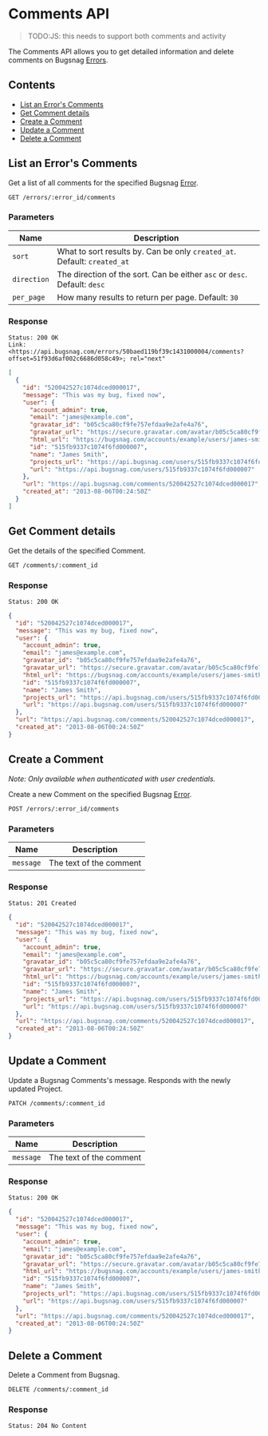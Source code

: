 Comments API
============

> TODO:JS: this needs to support both comments and activity

The Comments API allows you to get detailed information and delete comments on Bugsnag [Errors](errors.md).


Contents
--------

- [List an Error's Comments](#list-an-error-s-comments)
- [Get Comment details](#get-comment-details)
- [Create a Comment](#create-a-comment)
- [Update a Comment](#update-a-comment)
- [Delete a Comment](#delete-a-comment)


List an Error's Comments
------------------------

Get a list of all comments for the specified Bugsnag [Error](errors.md).

```http
GET /errors/:error_id/comments
```

### Parameters

Name        | Description
----------- | -----------
`sort`      | What to sort results by. Can be only `created_at`. Default: `created_at`
`direction` | The direction of the sort. Can be either `asc` or `desc`. Default: `desc`
`per_page`  | How many results to return per page. Default: `30`

### Response

```http
Status: 200 OK
Link: <https://api.bugsnag.com/errors/50baed119bf39c1431000004/comments?offset=51f93d6af002c6686d058c49>; rel="next"
```
```json
[
  {
    "id": "520042527c1074dced000017",
    "message": "This was my bug, fixed now",
    "user": {
      "account_admin": true,
      "email": "james@example.com",
      "gravatar_id": "b05c5ca80cf9fe757efdaa9e2afe4a76",
      "gravatar_url": "https://secure.gravatar.com/avatar/b05c5ca80cf9fe757efdaa9e2afe4a76",
      "html_url": "https://bugsnag.com/accounts/example/users/james-smith/edit",
      "id": "515fb9337c1074f6fd000007",
      "name": "James Smith",
      "projects_url": "https://api.bugsnag.com/users/515fb9337c1074f6fd000007/projects",
      "url": "https://api.bugsnag.com/users/515fb9337c1074f6fd000007"
    },
    "url": "https://api.bugsnag.com/comments/520042527c1074dced000017",
    "created_at": "2013-08-06T00:24:50Z"
  }
]
```


Get Comment details
-------------------

Get the details of the specified Comment.

```http
GET /comments/:comment_id
```

### Response

```http
Status: 200 OK
```
```json
{
  "id": "520042527c1074dced000017",
  "message": "This was my bug, fixed now",
  "user": {
    "account_admin": true,
    "email": "james@example.com",
    "gravatar_id": "b05c5ca80cf9fe757efdaa9e2afe4a76",
    "gravatar_url": "https://secure.gravatar.com/avatar/b05c5ca80cf9fe757efdaa9e2afe4a76",
    "html_url": "https://bugsnag.com/accounts/example/users/james-smith/edit",
    "id": "515fb9337c1074f6fd000007",
    "name": "James Smith",
    "projects_url": "https://api.bugsnag.com/users/515fb9337c1074f6fd000007/projects",
    "url": "https://api.bugsnag.com/users/515fb9337c1074f6fd000007"
  },
  "url": "https://api.bugsnag.com/comments/520042527c1074dced000017",
  "created_at": "2013-08-06T00:24:50Z"
}
```

Create a Comment
----------------

*Note: Only available when authenticated with user credentials.*

Create a new Comment on the specified Bugsnag [Error](error.md).

```http
POST /errors/:error_id/comments
```

### Parameters

Name        | Description
----------- | -----------
`message`   | The text of the comment

### Response

```http
Status: 201 Created
```
```json
{
  "id": "520042527c1074dced000017",
  "message": "This was my bug, fixed now",
  "user": {
    "account_admin": true,
    "email": "james@example.com",
    "gravatar_id": "b05c5ca80cf9fe757efdaa9e2afe4a76",
    "gravatar_url": "https://secure.gravatar.com/avatar/b05c5ca80cf9fe757efdaa9e2afe4a76",
    "html_url": "https://bugsnag.com/accounts/example/users/james-smith/edit",
    "id": "515fb9337c1074f6fd000007",
    "name": "James Smith",
    "projects_url": "https://api.bugsnag.com/users/515fb9337c1074f6fd000007/projects",
    "url": "https://api.bugsnag.com/users/515fb9337c1074f6fd000007"
  },
  "url": "https://api.bugsnag.com/comments/520042527c1074dced000017",
  "created_at": "2013-08-06T00:24:50Z"
}
```


Update a Comment
----------------

Update a Bugsnag Comments's message. Responds with the newly updated Project.

```http
PATCH /comments/:comment_id
```

### Parameters

Name        | Description
----------- | -----------
`message`   | The text of the comment

### Response

```http
Status: 200 OK
```
```json
{
  "id": "520042527c1074dced000017",
  "message": "This was my bug, fixed now",
  "user": {
    "account_admin": true,
    "email": "james@example.com",
    "gravatar_id": "b05c5ca80cf9fe757efdaa9e2afe4a76",
    "gravatar_url": "https://secure.gravatar.com/avatar/b05c5ca80cf9fe757efdaa9e2afe4a76",
    "html_url": "https://bugsnag.com/accounts/example/users/james-smith/edit",
    "id": "515fb9337c1074f6fd000007",
    "name": "James Smith",
    "projects_url": "https://api.bugsnag.com/users/515fb9337c1074f6fd000007/projects",
    "url": "https://api.bugsnag.com/users/515fb9337c1074f6fd000007"
  },
  "url": "https://api.bugsnag.com/comments/520042527c1074dced000017",
  "created_at": "2013-08-06T00:24:50Z"
}
```


Delete a Comment
----------------

Delete a Comment from Bugsnag.

```http
DELETE /comments/:comment_id
```

### Response

```http
Status: 204 No Content
```
